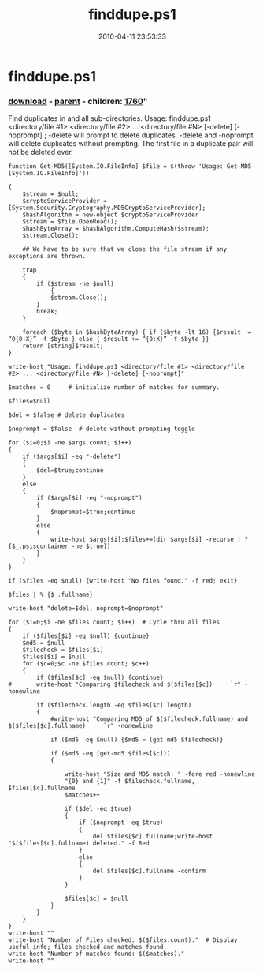 ﻿---
pid:            1759
parent:         1758
children:       1760
poster:         James Gentile
title:          finddupe.ps1
date:           2010-04-11 23:53:33
format:         posh
---

# finddupe.ps1

### [download](1759.ps1) - [parent](1758.md) - children: [1760](1760.md)"

Find duplicates in <directorys> and all sub-directories. Usage: finddupe.ps1 <directory/file #1> <directory/file #2> ... <directory/file #N> [-delete] [-noprompt] ; -delete will prompt to delete duplicates. -delete and -noprompt will delete duplicates without prompting. The first file in a duplicate pair will not be deleted ever.

```posh
function Get-MD5([System.IO.FileInfo] $file = $(throw 'Usage: Get-MD5 [System.IO.FileInfo]'))

{
  	$stream = $null;
  	$cryptoServiceProvider = [System.Security.Cryptography.MD5CryptoServiceProvider];
  	$hashAlgorithm = new-object $cryptoServiceProvider
  	$stream = $file.OpenRead();
  	$hashByteArray = $hashAlgorithm.ComputeHash($stream);
  	$stream.Close();

  	## We have to be sure that we close the file stream if any exceptions are thrown.

  	trap
  	{
   		if ($stream -ne $null)
    		{
			$stream.Close();
		}
  		break;
	}	

 	foreach ($byte in $hashByteArray) { if ($byte -lt 16) {$result += “0{0:X}” -f $byte } else { $result += “{0:X}” -f $byte }}
	return [string]$result;
}

write-host "Usage: finddupe.ps1 <directory/file #1> <directory/file #2> ... <directory/file #N> [-delete] [-noprompt]"

$matches = 0     # initialize number of matches for summary.

$files=$null

$del = $false # delete duplicates

$noprompt = $false  # delete without prompting toggle

for ($i=0;$i -ne $args.count; $i++) 
{ 
	if ($args[$i] -eq "-delete") 
	{
		$del=$true;continue
	} 
	else 
	{ 
		if ($args[$i] -eq "-noprompt") 
		{ 
			$noprompt=$true;continue
		} 
		else 
		{ 
			write-host $args[$i];$files+=(dir $args[$i] -recurse | ? {$_.psiscontainer -ne $true})
		} 
	} 
}

if ($files -eq $null) {write-host "No files found." -f red; exit}

$files | % {$_.fullname}

write-host "delete=$del; noprompt=$noprompt"

for ($i=0;$i -ne $files.count; $i++)  # Cycle thru all files
{
	if ($files[$i] -eq $null) {continue}
	$md5 = $null
	$filecheck = $files[$i]
	$files[$i] = $null	
	for ($c=0;$c -ne $files.count; $c++)
	{
		if ($files[$c] -eq $null) {continue}
#		write-host "Comparing $filecheck and $($files[$c])     `r" -nonewline
	
		if ($filecheck.length -eq $files[$c].length)
		{
			#write-host "Comparing MD5 of $($filecheck.fullname) and $($files[$c].fullname)     `r" -nonewline	

			if ($md5 -eq $null) {$md5 = (get-md5 $filecheck)}

			if ($md5 -eq (get-md5 $files[$c]))
			{
				
				write-host "Size and MD5 match: " -fore red -nonewline
				"{0} and {1}" -f $filecheck.fullname, $files[$c].fullname
				$matches++
				
				if ($del -eq $true)
				{
					if ($noprompt -eq $true)
					{
						del $files[$c].fullname;write-host "$($files[$c].fullname) deleted." -f Red
					}
					else
					{
						del $files[$c].fullname -confirm
					}
				}
	
				$files[$c] = $null
			}
		}
	}
}
write-host ""
write-host "Number of Files checked: $($files.count)."	# Display useful info; files checked and matches found.
write-host "Number of matches found: $($matches)."
write-host ""
```
